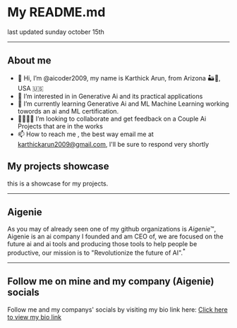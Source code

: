 # My README.md
last updated sunday october 15th
***
## About me
- 👋 Hi, I’m @aicoder2009, my name is Karthick Arun, from Arizona 🏜️🌵, USA 🇺🇸
- 👀 I’m interested in in Generative Ai and its practical applications
- 🌱 I’m currently learning Generative Ai and ML Machine Learning working towords an ai and ML certification.
- 🫱🏾‍🫲🏻 I’m looking to collaborate and get feedback on a Couple Ai Projects that are in the works
- 📫 How to reach me , the best way email me at karthickarun2009@gmail.com, I'll be sure to respond very shortly
 ## My projects showcase
this is a showcase for my projects.
***
## Aigenie
As you may of already seen one of my github organizations is _Aigenie_&trade;, Aigenie is an ai company I founded and am CEO of, we are focused on the future ai and ai tools and producing those tools to help people be productive, our mission is to "Revolutionize the future of AI".<sup>*</sup>
***
## Follow me on mine and my company (Aigenie) socials
Follow me and my companys' socials by visiting my bio link here: [Click here to view my bio link](https://karthickarun.streamlit.app/)
